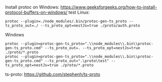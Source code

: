 Install protoc on Windows: https://www.geeksforgeeks.org/how-to-install-protocol-buffers-on-windows/
test
Linux:
```
protoc --plugin=./node_modules/.bin/protoc-gen-ts_proto --ts_proto_out=./ --ts_proto_opt=nestJs=true ./proto/auth.proto
```

Windows
```
protoc --plugin=protoc-gen-ts_proto=".\\node_modules\\.bin\\protoc-gen-ts_proto.cmd" --ts_proto_out=. --ts_proto_opt=nestJs=true ./proto/*.proto
protoc --plugin=protoc-gen-ts_proto=".\\node_modules\\.bin\\protoc-gen-ts_proto.cmd" --ts_proto_out=".\proto\test" --ts_proto_opt=nestJs=true ./proto/*.proto
```

ts-proto: https://github.com/stephenh/ts-proto
